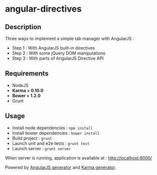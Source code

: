 angular-directives
==================
Description
-----------
Three ways to implement a simple tab manager with AngularJS :
* Step 1 : With AngularJS built-in directives
* Step 2 : With some jQuery DOM manipulations
* Step 3 : With parts of AngularJS Directive API


Requirements
------------
* NodeJS
* __Karma > 0.10.0__
* __Bower > 1.2.0__
* Grunt

Usage
-----
* Install node dependencies : `npm install`
* Install bower dependencies : `bower install`
* Build project : `grunt`
* Launch unit and e2e tests : `grunt test`
* Launch server : `grunt server`

When server is running, application is available at : [http://localhost:9000/](http://localhost:9000/) 


Powered by [AngularJS generator](https://github.com/yeoman/generator-angular) and [Karma generator](https://github.com/yeoman/generator-karma). 

